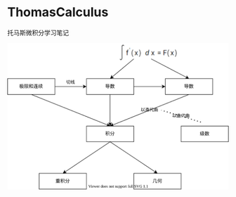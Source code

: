 # ThomasCalculus
托马斯微积分学习笔记

![TotalFramworks](https://github.com/IGoUp/ThomasCalculus/blob/main/README.assets/TotalFramworks.svg)

